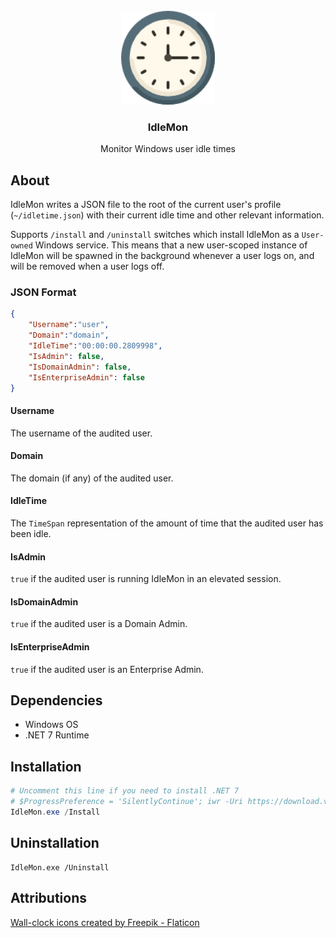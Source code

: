 <br />
<div align="center">
    <img src="res/wall-clock.png" alt="Logo" width="150" height="150">
    <h3 align="center">IdleMon</h3>
    <p align="center">
      Monitor Windows user idle times
    </p>
</div>

## About

IdleMon writes a JSON file to the root of the current user's profile (`~/idletime.json`) with their current idle time and other relevant information.

Supports `/install` and `/uninstall` switches which install IdleMon as a `User-owned` Windows service. This means that a new user-scoped instance of IdleMon will be spawned in the background whenever a user logs on, and will be removed when a user logs off.

### JSON Format

```json
{
    "Username":"user",
    "Domain":"domain",
    "IdleTime":"00:00:00.2809998",
    "IsAdmin": false,
    "IsDomainAdmin": false,
    "IsEnterpriseAdmin": false
}
```
#### Username
The username of the audited user.

#### Domain
The domain (if any) of the audited user.

#### IdleTime
The `TimeSpan` representation of the amount of time that the audited user has been idle.

#### IsAdmin
`true` if the audited user is running IdleMon in an elevated session.

#### IsDomainAdmin
`true` if the audited user is a Domain Admin.

#### IsEnterpriseAdmin
`true` if the audited user is an Enterprise Admin.

## Dependencies
- Windows OS
- .NET 7 Runtime

## Installation

```powershell
# Uncomment this line if you need to install .NET 7
# $ProgressPreference = 'SilentlyContinue'; iwr -Uri https://download.visualstudio.microsoft.com/download/pr/dffb1939-cef1-4db3-a579-5475a3061cdd/578b208733c914c7b7357f6baa4ecfd6/windowsdesktop-runtime-7.0.5-win-x64.exe -UseBasicParsing -OutFile $env:TEMP\dotnet7.exe; & $env:TEMP\dotnet7.exe /quiet | Out-String
IdleMon.exe /Install
```

## Uninstallation

```shell
IdleMon.exe /Uninstall
```

## Attributions
<a href="https://www.flaticon.com/free-icons/wall-clock" title="wall-clock icons">Wall-clock icons created by Freepik - Flaticon</a>